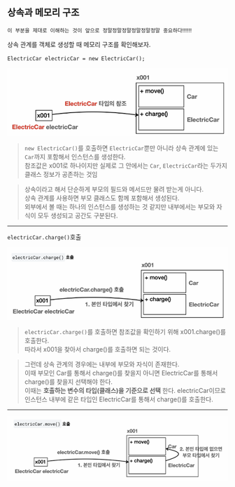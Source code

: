 ## 상속과 메모리 구조
`이 부분을 제대로 이해하는 것이 앞으로 정말정말정말정말정말정말 중요하다‼️‼️‼️`

상속 관계를 객체로 생성할 때 메모리 구조를 확인해보자.

```
ElectricCar electricCar = new ElectricCar();
```
<img src="./img1.png" alt="상속 이미지1">

> `new ElectricCar()`를 호출하면 `ElectricCar`뿐만 아니라 상속 관계에 있는 `Car`까지 포함해서 인스턴스를 생성한다.  
참조값은 x001로 하나이지만 실제로 그 안에서는 `Car`, `ElectricCar`라는 두가지 클래스 정보가 공존하는 것임 

> 상속이라고 해서 단순하게 부모의 필드와 메서드만 물려 받는게 아니다.  
상속 관계를 사용하면 부모 클래스도 함께 포함해서 생성된다.  
외부에서 볼 때는 하나의 인스턴스를 생성하는 것 같지만 내부에서는 부모와 자식이 모두 생성되고 공간도 구분된다. 

- - -
`electricCar.charge()`호출 

<img src="./img2.png" alt="상속 이미지2">

> `electricCar.charge()`를 호출하면 참조값을 확인하기 위해 x001.charge()를 호출한다.  
    따라서 x001을 찾아서 charge()를 호출하면 되는 것이다.   

> 그런데 상속 관계의 경우에는 내부에 부모와 자식이 존재한다.  
    이때 부모인 Car를 통해서 charge()를 찾을지 아니면 ElectricCar를 통해서 charge()를 찾을지 선택해야 한다.  
    이때는 **호출하는 변수의 타입(클래스)을 기준으로 선택** 한다.
    electricCar이므로 인스턴스 내부에 같은 타입인 ElectricCar를 통해서 charge()를 호출한다.

- - -

<img src="./img3.png" alt="상속 이미지3">